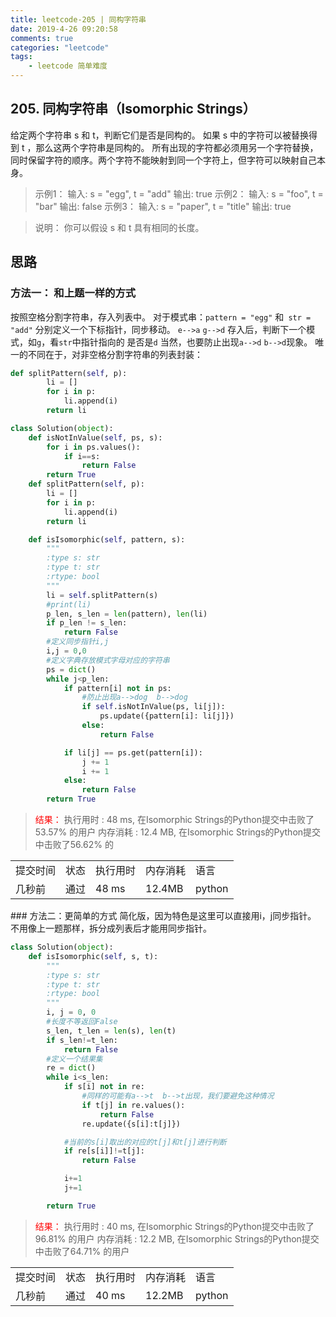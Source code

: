 ```yaml
---
title: leetcode-205 | 同构字符串
date: 2019-4-26 09:20:58
comments: true
categories: "leetcode"
tags: 
    - leetcode 简单难度
---
```

## 205. 同构字符串（Isomorphic Strings）

给定两个字符串 s 和 t，判断它们是否是同构的。
如果 s 中的字符可以被替换得到 t ，那么这两个字符串是同构的。
所有出现的字符都必须用另一个字符替换，同时保留字符的顺序。两个字符不能映射到同一个字符上，但字符可以映射自己本身。

><span>示例1：</span>
输入: s = "egg", t = "add"
输出: true
><span>示例2：</span>
输入: s = "foo", t = "bar"
输出: false
><span>示例3：</span>
输入: s = "paper", t = "title"
输出: true

><span>说明：</span>
你可以假设 s 和 t 具有相同的长度。




## 思路
### 方法一： 和上题一样的方式
按照空格分割字符串，存入列表中。
对于模式串：`pattern = "egg"` 和` str = "add"` 分别定义一个下标指针，同步移动。
`e-->a`
`g-->d`
存入后，判断下一个模式，如`g`，看`str`中指针指向的 是否是`d`
当然，也要防止出现`a-->d`  `b-->d`现象。
唯一的不同在于，对非空格分割字符串的列表封装：

``` python
def splitPattern(self, p):
        li = []
        for i in p:
            li.append(i)
        return li
```


``` python
class Solution(object):
    def isNotInValue(self, ps, s):
        for i in ps.values():
            if i==s:
                return False
        return True
    def splitPattern(self, p):
        li = []
        for i in p:
            li.append(i)
        return li

    def isIsomorphic(self, pattern, s):
        """
        :type s: str
        :type t: str
        :rtype: bool
        """
        li = self.splitPattern(s)
        #print(li)
        p_len, s_len = len(pattern), len(li)
        if p_len != s_len:
            return False
        #定义同步指针i,j
        i,j = 0,0
        #定义字典存放模式字母对应的字符串
        ps = dict()
        while j<p_len:
            if pattern[i] not in ps:
                #防止出现a-->dog  b-->dog
                if self.isNotInValue(ps, li[j]):
                    ps.update({pattern[i]: li[j]})
                else:
                    return False

            if li[j] == ps.get(pattern[i]):
                j += 1
                i += 1
            else:
                return False
        return True
```

><span style="color:red;">结果：</span>
执行用时 : 48 ms, 在Isomorphic Strings的Python提交中击败了53.57% 的用户
内存消耗 : 12.4 MB, 在Isomorphic Strings的Python提交中击败了56.62% 的
<table><tr><td>提交时间</td><td>状态</td><td>执行用时</td><td>内存消耗</td><td>语言</td></tr><tr><td>几秒前</td><td>通过</td><td>48 ms</td><td>12.4MB</td><td>python</td></tr></table>
### 方法二：更简单的方式
简化版，因为特色是这里可以直接用i，j同步指针。
不用像上一题那样，拆分成列表后才能用同步指针。

```python
class Solution(object):
    def isIsomorphic(self, s, t):
        """
        :type s: str
        :type t: str
        :rtype: bool
        """
        i, j = 0, 0
        #长度不等返回False
        s_len, t_len = len(s), len(t)
        if s_len!=t_len:
            return False
        #定义一个结果集
        re = dict()
        while i<s_len:
            if s[i] not in re:
                #同样的可能有a-->t  b-->t出现，我们要避免这种情况
                if t[j] in re.values():
                    return False
                re.update({s[i]:t[j]})

            #当前的s[i]取出的对应的t[j]和t[j]进行判断
            if re[s[i]]!=t[j]:
                return False

            i+=1
            j+=1

        return True
```

><span style="color:red;">结果：</span>
执行用时 : 40 ms, 在Isomorphic Strings的Python提交中击败了96.81% 的用户
内存消耗 : 12.2 MB, 在Isomorphic Strings的Python提交中击败了64.71% 的用户

<table><tr><td>提交时间</td><td>状态</td><td>执行用时</td><td>内存消耗</td><td>语言</td></tr><tr><td>几秒前</td><td>通过</td><td>40 ms</td><td>12.2MB</td><td>python</td></tr></table>